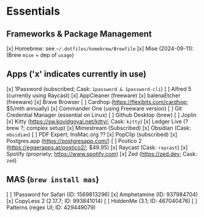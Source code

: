 <!-- ~/.dotfiles/setup/macos/essentials.md -->

# Essentials

## Frameworks & Package Management

[x] Homebrew: see `~/.dotfiles/homebrew/Brewfile`
[x] Mise (2024-09-11): (Brew `mise` + dep of `usage`)

## Apps ('x' indicates currently in use)

[x] 1Password (subscribed; Cask: `1password & 1password-cli`)
[ ] Alfred 5 (currently using Raycast)
[x] AppCleaner (freeware)
[x] balenaEtcher (freeware)
[x] Brave Browser
[ ] Cardhop (https://flexibits.com/cardhop; $5/mth annually)
[x] Commander One (using Freeware version)
[ ] Git Credential Manager (essential on Linux)
[ ] Github Desktop (brew)
[ ] Joplin
[x] Kitty (https://sw.kovidgoyal.net/kitty/; Cask: `kitty`)
[x] Ledger Live (? brew ?; complex setup)
[x] Mimestream (Subscribed)
[x] Obsidian (Cask: `obsidian`)
[ ] PDF Expert; InsMac.org ??
[x] PopClip (subscribed)
[x] Postgres.app (https://postgresapp.com/)
[ ] Postico 2 (https://eggerapps.at/postico2/; $49.95)
[x] Raycast (Cask: `raycast`)
[x] Spotify (propriety; https://www.spotify.com)
[x] Zed (https://zed.dev; Cask: `zed`)


## MAS (`brew install mas`)

[ ] 1Password for Safari (ID: 1569813296)
[x] Amphetamine (ID: 937984704)
[x] CopyLess 2 (2.17.7; ID: 993841014)
[ ] HiddenMe (3.1; ID: 467040476)
[ ] Patterns (regex UI; ID: 429449079)


<!-- EOF -->
